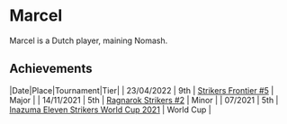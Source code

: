 # Marcel

Marcel is a Dutch player, maining Nomash.

## Achievements

|Date|Place|Tournament|Tier|
| 23/04/2022 | 9th | [Strikers Frontier #5](/inapedia/tournaments/sf/sf5.md) | Major |
| 14/11/2021 | 5th | [Ragnarok Strikers #2](/inapedia/tournaments/ragna/ragna2.md) | Minor |
| 07/2021 | 5th | [Inazuma Eleven Strikers World Cup 2021](/inapedia/tournaments/worldcup21.md) | World Cup |
